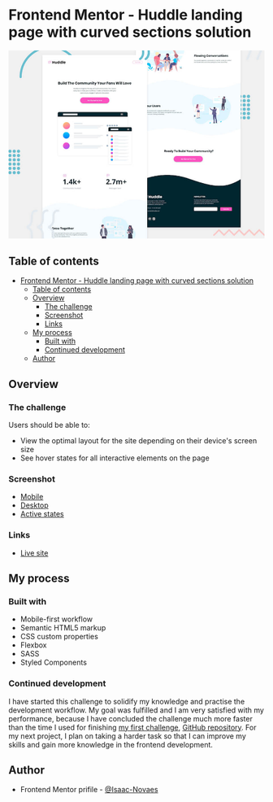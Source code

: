 # Frontend Mentor - Huddle landing page with curved sections solution
![Project preview](/design/desktop-preview.jpg) 


## Table of contents

- [Frontend Mentor - Huddle landing page with curved sections solution](#frontend-mentor---huddle-landing-page-with-curved-sections-solution)
  - [Table of contents](#table-of-contents)
  - [Overview](#overview)
    - [The challenge](#the-challenge)
    - [Screenshot](#screenshot)
    - [Links](#links)
  - [My process](#my-process)
    - [Built with](#built-with)
    - [Continued development](#continued-development)
  - [Author](#author)


## Overview

### The challenge

Users should be able to:

- View the optimal layout for the site depending on their device's screen size
- See hover states for all interactive elements on the page

### Screenshot

- [Mobile](/design/Mobile.png)
- [Desktop](/design/Desktop.png)
- [Active states](/design/active-states.jpg)

### Links


- [Live site](https://huddlecurvedsections.netlify.app)

## My process

### Built with

- Mobile-first workflow
- Semantic HTML5 markup
- CSS custom properties
- Flexbox
- SASS
- Styled Components


### Continued development

I have started this challenge to solidify my knowledge and practise the development workflow. My goal was fulfilled and I am very satisfied with my performance, because I have concluded the challenge much more faster than the time I used for finishing [my first challenge](https://youthful-stonebraker-6efbf6.netlify.app), [GitHub repository](https://github.com/isaacnovaes/fylo-dark-theme-landing-page). For my next project, I plan on taking a harder task so that I can improve my skills and gain more knowledge in the frontend development.

## Author

- Frontend Mentor prifile - [@Isaac-Novaes](https://www.frontendmentor.io/profile/Isaac-Novaes)

